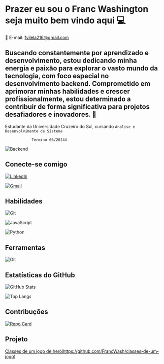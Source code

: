 # **Prazer eu sou o Franc Washington seja muito bem vindo aqui 💻**
 🤝
E-mail: fvilela216@gmail.com

 ## Buscando constantemente por aprendizado e desenvolvimento, estou dedicando minha energia e paixão para explorar o vasto mundo da tecnologia, com foco especial no desenvolvimento backend. Comprometido em aprimorar minhas habilidades e crescer profissionalmente, estou determinado a contribuir de forma significativa para projetos desafiadores e inovadores. 🚀

 Estudante da Universidade Cruzeiro do Sul, cursando `Analise e Desenvolvimento de Sistema`

                Termino 06/20244




![Backend](https://navita.com.br/wp-content/uploads/2021/07/Quais-os-tipos-de-licenca-de-softwares.png)

 

## Conecte-se comigo
[![LinkedIn](https://img.shields.io/badge/LinkedIn-0077B5?style=for-the-badge&logo=linkedin&logoColor=white)](https://www.linkedin.com/in/franc-washington-vilela-12446016a/)


[![Gmail](https://img.shields.io/badge/Gmail-333333?style=for-the-badge&logo=gmail&logoColor=red)](mailto:fvilela216@gmail.com)



## Habilidades

![Git](https://img.shields.io/badge/Git-F05032?style=for-the-badge&logo=git&logoColor=white)

![JavaScript](https://img.shields.io/badge/JavaScript-F7DF1E?style=for-the-badge&logo=javascript&logoColor=black)

![Python](https://img.shields.io/badge/python-3670A0?style=for-the-badge&logo=python&logoColor=ffdd54)


## Ferramentas

![Git](https://img.shields.io/badge/GIT-E44C30?style=for-the-badge&logo=git&logoColor=white)


## Estatísticas do GitHub 

![GitHub Stats](https://github-readme-stats.vercel.app/api?username=FrancWash&theme=transparent&bg_color=000&border_color=30A3DC&show_icons=true&icon_color=30A3DC&title_color=E94D5F&text_color=ABC)

![Top Langs](https://github-readme-stats.vercel.app/api/top-langs/?username=FrancWash&layout=compact&theme=transparent&bg_color=000&border_color=30A3DC&text_color=ABC)



## Contribuções

[![Repo Card](https://github-readme-stats.vercel.app/api/pin/?username=FrancWash&repo=dio-lab-open-source&bg_color=000&border_color=30A3DC&show_icons=true&icon_color=30A3DC&title_color=E94D5F&text_color=FFF)](https://github.com/seu_nome_de_usuário/nome_do_seu_repositório)


## Projeto

[Classes de um jogo de herói](https://github.com/FrancWash/classes-de-um-jogo)https://github.com/FrancWash/classes-de-um-jogo)

